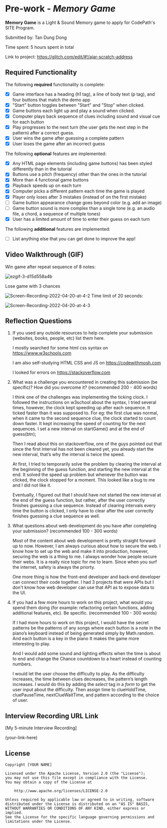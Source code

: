 # Pre-work - *Memory Game*

**Memory Game** is a Light & Sound Memory game to apply for CodePath's SITE Program. 

Submitted by: Tan Dung Dong

Time spent: 5 hours spent in total

Link to project: https://glitch.com/edit/#!/ajar-scratch-address

## Required Functionality

The following **required** functionality is complete:

* [x] Game interface has a heading (h1 tag), a line of body text (p tag), and four buttons that match the demo app
* [x] "Start" button toggles between "Start" and "Stop" when clicked. 
* [x] Game buttons each light up and play a sound when clicked. 
* [x] Computer plays back sequence of clues including sound and visual cue for each button
* [x] Play progresses to the next turn (the user gets the next step in the pattern) after a correct guess. 
* [x] User wins the game after guessing a complete pattern
* [x] User loses the game after an incorrect guess

The following **optional** features are implemented:

* [x] Any HTML page elements (including game buttons) has been styled differently than in the tutorial
* [x] Buttons use a pitch (frequency) other than the ones in the tutorial
* [x] More than 4 functional game buttons
* [x] Playback speeds up on each turn
* [x] Computer picks a different pattern each time the game is played
* [x] Player only loses after 3 mistakes (instead of on the first mistake)
* [ ] Game button appearance change goes beyond color (e.g. add an image)
* [ ] Game button sound is more complex than a single tone (e.g. an audio file, a chord, a sequence of multiple tones)
* [x] User has a limited amount of time to enter their guess on each turn

The following **additional** features are implemented:

- [ ] List anything else that you can get done to improve the app!

## Video Walkthrough (GIF)
Win game after repeat sequence of 8 notes:

![ezgif-3-d15d558a4b](https://user-images.githubusercontent.com/40316606/164524921-095945e2-1bd9-47aa-8aed-e1c82256e557.gif)

Lose game with 3 chances

![Screen-Recording-2022-04-20-at-4-2](https://user-images.githubusercontent.com/40316606/164343753-fe0c911d-6a10-48bb-b730-13e7ecb0871a.gif)
Time limit of 20 seconds:

![Screen-Recording-2022-04-20-at-4-3](https://user-images.githubusercontent.com/40316606/164344042-38513c97-97cc-45c8-9048-9b50f51dd021.gif)


## Reflection Questions
1. If you used any outside resources to help complete your submission (websites, books, people, etc) list them here. 
    
      I mostly searched for some html css syntax on https://www.w3schools.com 

      I am also self-studying HTML CSS and JS on https://codewithmosh.com

      I looked for errors on https://stackoverflow.com

2. What was a challenge you encountered in creating this submission (be specific)? How did you overcome it? (recommended 200 - 400 words) 

      I think one of the challenges was implementing the ticking clock. I followed the instructions on w3school about the syntax, I tried several times, however, the clock kept speeding up after each sequence. It ticked faster than it was supposed to. For eg: the first clue was normal, when it came to the second sequence clue, the clock started to count down faster. It kept increasing the speed of counting for the next sequences. I set a new interval on startGame() and at the end of guess(btn);

      Then I read about this on stackoverflow, one of the guys pointed out that since the first interval has not been cleared yet, you already start the new interval, that’s why the interval is twice the speed. 

      At first, I tried to temporarily solve the problem by clearing the interval at the beginning of the guess function, and starting the new interval at the end. It solved the speed up problem but whenever the button was clicked, the clock stopped for a moment. This looked like a bug to me and I did not like it.

      Eventually, I figured out that I should have not started the new interval at the end of the guess function, but rather, after the user correctly finishes guessing a clue sequence. Instead of clearing intervals every time the button is clicked, I only have to clear after the user correctly finishes guessing a clue sequence as well.


3. What questions about web development do you have after completing your submission? (recommended 100 - 300 words) 

    Most of the content about web development is pretty straight forward up to now. However, I am always curious about how to secure the web. I know how to set up the web and make it into production, however, securing the web is a thing to me. I always wonder how people secure their webs. It is a really nice topic for me to learn. Since when you surf the internet, safety is always the priorty.

    One more thing is how the front-end developer and back-end developer can connect their code together. I had 3 projects that were APIs but I don't know how web developer can use that API as to expose data to the UI.

4. If you had a few more hours to work on this project, what would you spend them doing (for example: refactoring certain functions, adding additional features, etc). Be specific. (recommended 100 - 300 words)

    If I had more hours to work on this project, I would have the secret patterns be the patterns of any songs where each button is a note in the piano’s keyboard instead of being generated simply by Math.random. And each button is a key in the piano It makes the game more interesting to play. 
    
    And I would add some sound and lighting effects when the time is about to end and change the Chance countdown to a heart instead of counting numbers.

    I would let the user choose the difficulty to play. As the difficulty increases, the time between clues decreases, the pattern’s length increases. I would do this by adding the _select_ tag in a _form_ to get the user input about the difficulty. Then assign time to clueHoldTime, cluePauseTime, nextClueWaitTime, and pattern according to the choice of user.


## Interview Recording URL Link
[My 5-minute Interview Recording]

(your-link-here)


## License

    Copyright [YOUR NAME]

    Licensed under the Apache License, Version 2.0 (the "License");
    you may not use this file except in compliance with the License.
    You may obtain a copy of the License at

        http://www.apache.org/licenses/LICENSE-2.0

    Unless required by applicable law or agreed to in writing, software
    distributed under the License is distributed on an "AS IS" BASIS,
    WITHOUT WARRANTIES OR CONDITIONS OF ANY KIND, either express or implied.
    See the License for the specific language governing permissions and
    limitations under the License.
